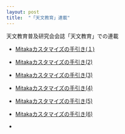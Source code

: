 ```yaml
---
layout: post
title:  "「天文教育」連載"	
---
```

天文教育普及研究会会誌「天文教育」での連載

- [Mitakaカスタマイズの手引き(１)](https://tenkyo.net/kaiho/pdf/2023_05/2series-01kawamura.pdf)

- [Mitakaカスタマイズの手引き(2)](https://tenkyo.net/kaiho/pdf/2023_07/2series-01kawamura.pdf)
- [Mitakaカスタマイズの手引き(3)](https://tenkyo.net/kaiho/pdf/2023_09/2series-01kawamura.pdf)
- [Mitakaカスタマイズの手引き(4)](https://tenkyo.net/kaiho/pdf/2023_11/1series-01kawamura.pdf)
- [Mitakaカスタマイズの手引き(5)](https://tenkyo.net/kaiho/pdf/2024_01/3series-01kawamura.pdf)
- [Mitakaカスタマイズの手引き(6)](https://tenkyo.net/kaiho/pdf/2024_03/1series-01kawamura.pdf)
- 
